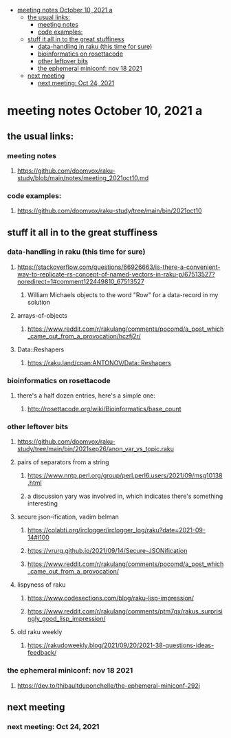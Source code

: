 - [meeting notes October 10, 2021                                      a](#orge4d2458)
  - [the usual links:](#org52fbd9f)
    - [meeting notes](#orgba7efe9)
    - [code examples:](#org36d5aad)
  - [stuff it all in to the great stuffiness](#orgbbe7ec5)
    - [data-handling in raku (this time for sure)](#orged5f673)
    - [bioinformatics on rosettacode](#org73bfe50)
    - [other leftover bits](#org023e7e4)
    - [the ephemeral miniconf: nov 18 2021](#org50c5452)
  - [next meeting](#orgde0c376)
    - [next meeting: Oct 24, 2021](#org2d4bef4)


<a id="orge4d2458"></a>

# meeting notes October 10, 2021                                      a


<a id="org52fbd9f"></a>

## the usual links:


<a id="orgba7efe9"></a>

### meeting notes

1.  <https://github.com/doomvox/raku-study/blob/main/notes/meeting_2021oct10.md>


<a id="org36d5aad"></a>

### code examples:

1.  <https://github.com/doomvox/raku-study/tree/main/bin/2021oct10>


<a id="orgbbe7ec5"></a>

## stuff it all in to the great stuffiness


<a id="orged5f673"></a>

### data-handling in raku (this time for sure)

1.  <https://stackoverflow.com/questions/66926663/is-there-a-convenient-way-to-replicate-rs-concept-of-named-vectors-in-raku-p/67513527?noredirect=1#comment122449810_67513527>

    1.  William Michaels objects to the word "Row" for a data-record in my solution

2.  arrays-of-objects

    1.  <https://www.reddit.com/r/rakulang/comments/pocomd/a_post_which_came_out_from_a_provocation/hczfj2r/>

3.  Data::Reshapers

    1.  <https://raku.land/cpan:ANTONOV/Data::Reshapers>


<a id="org73bfe50"></a>

### bioinformatics on rosettacode

1.  there's a half dozen entries, here's a simple one:

    1.  <http://rosettacode.org/wiki/Bioinformatics/base_count>


<a id="org023e7e4"></a>

### other leftover bits

1.  <https://github.com/doomvox/raku-study/tree/main/bin/2021sep26/anon_var_vs_topic.raku>

2.  pairs of separators from a string

    1.  <https://www.nntp.perl.org/group/perl.perl6.users/2021/09/msg10138.html>
    
    2.  a discussion yary was involved in, which indicates there's something interesting

3.  secure json-ification, vadim belman

    1.  <https://colabti.org/irclogger/irclogger_log/raku?date=2021-09-14#l100>
    
    2.  <https://vrurg.github.io/2021/09/14/Secure-JSONification>
    
    3.  <https://www.reddit.com/r/rakulang/comments/pocomd/a_post_which_came_out_from_a_provocation/>

4.  lispyness of raku

    1.  <https://www.codesections.com/blog/raku-lisp-impression/>
    
    2.  <https://www.reddit.com/r/rakulang/comments/ptm7qx/rakus_surprisingly_good_lisp_impression/>

5.  old raku weekly

    1.  <https://rakudoweekly.blog/2021/09/20/2021-38-questions-ideas-feedback/>


<a id="org50c5452"></a>

### the ephemeral miniconf: nov 18 2021

1.  <https://dev.to/thibaultduponchelle/the-ephemeral-miniconf-292j>


<a id="orgde0c376"></a>

## next meeting


<a id="org2d4bef4"></a>

### next meeting: Oct 24, 2021
